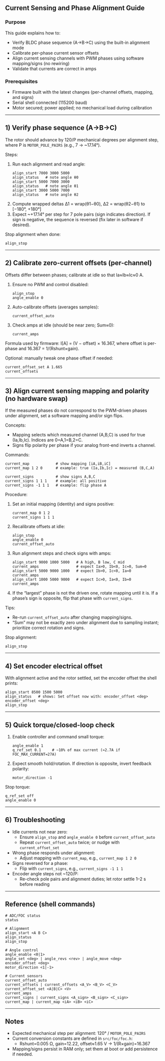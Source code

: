 ## Current Sensing and Phase Alignment Guide

### Purpose
This guide explains how to:
- Verify BLDC phase sequence (A→B→C) using the built-in alignment mode
- Calibrate per-phase current sensor offsets
- Align current sensing channels with PWM phases using software mapping/signs (no rewiring)
- Validate that currents are correct in amps

### Prerequisites
- Firmware built with the latest changes (per-channel offsets, mapping, and signs)
- Serial shell connected (115200 baud)
- Motor secured; power applied; no mechanical load during calibration

---

## 1) Verify phase sequence (A→B→C)
The rotor should advance by 120/P mechanical degrees per alignment step, where P is `MOTOR_POLE_PAIRS` (e.g., 7 → ~17.14°).

Steps:
1. Run each alignment and read angle:
   ```
   align_start 7000 3000 5000
   align_status   # note angle θ0
   align_start 5000 7000 3000
   align_status   # note angle θ1
   align_start 3000 5000 7000
   align_status   # note angle θ2
   ```
2. Compute wrapped deltas Δ1 = wrap(θ1−θ0), Δ2 = wrap(θ2−θ1) to [−180°, +180°]
3. Expect ~+17.14° per step for 7 pole pairs (sign indicates direction). If sign is negative, the sequence is reversed (fix later in software if desired).

Stop alignment when done:
```
align_stop
```

---

## 2) Calibrate zero-current offsets (per-channel)
Offsets differ between phases; calibrate at idle so that Ia≈Ib≈Ic≈0 A.

1. Ensure no PWM and control disabled:
   ```
   align_stop
   angle_enable 0
   ```
2. Auto-calibrate offsets (averages samples):
   ```
   current_offset_auto
   ```
3. Check amps at idle (should be near zero; Sum≈0):
   ```
   current_amps
   ```

Formula used by firmware: I[A] = (V − offset) × 16.367, where offset is per-phase and 16.367 = 1/(Rshunt×gain).

Optional: manually tweak one phase offset if needed:
```
current_offset_set A 1.665
current_offsets
```

---

## 3) Align current sensing mapping and polarity (no hardware swap)
If the measured phases do not correspond to the PWM-driven phases under alignment, set a software mapping and/or sign flips.

Concepts:
- Mapping selects which measured channel (A,B,C) is used for true (Ia,Ib,Ic). Indices are 0=A,1=B,2=C.
- Signs flip polarity per phase if your analog front-end inverts a channel.

Commands:
```
current_map            # show mapping [iA,iB,iC]
current_map 1 2 0      # example: true (Ia,Ib,Ic) = measured (B,C,A)

current_signs          # show signs A,B,C
current_signs 1 1 1    # example: all positive
current_signs -1 1 1   # example: flip phase A
```

Procedure:
1. Set an initial mapping (identity) and signs positive:
   ```
   current_map 0 1 2
   current_signs 1 1 1
   ```
2. Recalibrate offsets at idle:
   ```
   align_stop
   angle_enable 0
   current_offset_auto
   ```
3. Run alignment steps and check signs with amps:
   ```
   align_start 9000 1000 5000   # A high, B low, C mid
   current_amps                 # expect Ia>0, Ib<0, Ic≈0, Sum≈0
   align_start 5000 9000 1000   # expect Ib>0, Ic<0, Ia≈0
   current_amps
   align_start 1000 5000 9000   # expect Ic>0, Ia<0, Ib≈0
   current_amps
   ```
4. If the “largest” phase is not the driven one, rotate mapping until it is. If a phase’s sign is opposite, flip that phase with `current_signs`.

Tips:
- Re-run `current_offset_auto` after changing mapping/signs.
- “Sum” may not be exactly zero under alignment due to sampling instant; prioritize correct rotation and signs.

Stop alignment:
```
align_stop
```

---

## 4) Set encoder electrical offset
With alignment active and the rotor settled, set the encoder offset the shell prints:
```
align_start 8500 1500 5000
align_status   # shows: Set offset now with: encoder_offset <deg>
encoder_offset <deg>
align_stop
```

---

## 5) Quick torque/closed-loop check
1. Enable controller and command small torque:
   ```
   angle_enable 1
   q_ref_set 0.1     # ~10% of max current (≈2.7A if FOC_MAX_CURRENT=27A)
   ```
2. Expect smooth hold/rotation. If direction is opposite, invert feedback polarity:
   ```
   motor_direction -1
   ```

Stop torque:
```
q_ref_set off
angle_enable 0
```

---

## 6) Troubleshooting
- Idle currents not near zero:
  - Ensure `align_stop` and `angle_enable 0` before `current_offset_auto`
  - Repeat `current_offset_auto` twice; or nudge with `current_offset_set`
- Wrong phase responds under alignment:
  - Adjust mapping with `current_map`, e.g., `current_map 1 2 0`
- Signs reversed for a phase:
  - Flip with `current_signs`, e.g., `current_signs -1 1 1`
- Encoder angle steps not ~120/P:
  - Re-check pole pairs and alignment duties; let rotor settle 1–2 s before reading

---

## Reference (shell commands)
```
# ADC/FOC status
status

# Alignment
align_start <A B C>
align_status
align_stop

# Angle control
angle_enable <0|1>
angle_set <deg> | angle_revs <rev> | angle_move <deg>
encoder_offset <deg>
motor_direction <1|-1>

# Current sensors
current_offset_auto
current_offsets | current_offsets <A_V> <B_V> <C_V>
current_offset_set <A|B|C> <V>
current_amps
current_signs | current_signs <A_sign> <B_sign> <C_sign>
current_map | current_map <iA> <iB> <iC>
```

---

## Notes
- Expected mechanical step per alignment: 120° / `MOTOR_POLE_PAIRS`
- Current conversion constants are defined in `src/foc/foc.h`:
  - Rshunt=0.005 Ω, gain=12.22, offset≈1.65 V → 1/(R×gain)=16.367
- Mapping/signs persist in RAM only; set them at boot or add persistence if needed.

